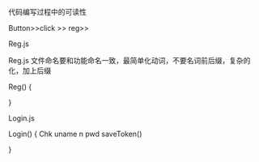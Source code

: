 代码编写过程中的可读性


Button>>click  >>     reg>>




Reg.js

Reg.js        文件命名要和功能命名一致，最简单化动词，不要名词前后缀，复杂的化，加上后缀

Reg()
{


}

Login.js

Login()
{
Chk uname n pwd
saveToken()

}


